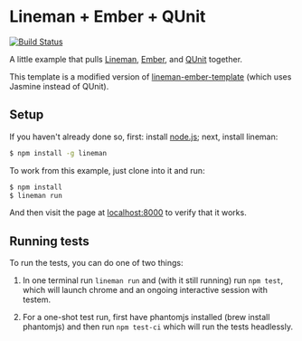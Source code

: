 # Lineman + Ember + QUnit

[![Build Status](https://travis-ci.org/jlsuttles/lineman-ember-qunit-template.png?branch=master)](https://travis-ci.org/jlsuttles/lineman-ember-qunit-template)

A little example that pulls [Lineman](https://github.com/testdouble/lineman),
[Ember](http://emberjs.com), and [QUnit](http://qunitjs.com/) together.

This template is a modified version of [lineman-ember-template](https://github.com/searls/lineman-ember-template) (which uses Jasmine instead of QUnit).

## Setup

If you haven't already done so, first: install [node.js](http://nodejs.org);
next, install lineman:

```bash
$ npm install -g lineman
```

To work from this example, just clone into it and run:

```bash
$ npm install
$ lineman run
```

And then visit the page at [localhost:8000](http://localhost:8000) to verify
that it works.

## Running tests

To run the tests, you can do one of two things:

1. In one terminal run `lineman run` and (with it still running) run `npm test`,
   which will launch chrome and an ongoing interactive session with testem.

2. For a one-shot test run, first have phantomjs installed (brew install
   phantomjs) and then run `npm test-ci` which will run the tests headlessly.
